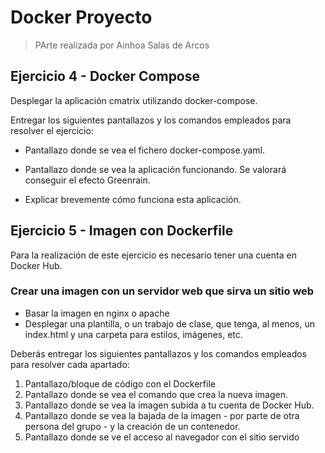 # Docker Proyecto  
> PArte realizada por Ainhoa Salas de Arcos

## Ejercicio 4 - Docker Compose

Desplegar la aplicación cmatrix utilizando docker-compose.

Entregar los siguientes pantallazos y los comandos empleados para resolver el ejercicio:

- Pantallazo donde se vea el fichero docker-compose.yaml.

- Pantallazo donde se vea la aplicación funcionando. Se valorará conseguir el efecto Greenrain.

- Explicar brevemente cómo funciona esta aplicación.

## Ejercicio 5 - Imagen con Dockerfile

Para la realización de este ejercicio es necesario tener una cuenta en Docker Hub.

### Crear una imagen con un servidor web que sirva un sitio web
- Basar la imagen en nginx o apache
- Desplegar una plantilla, o un trabajo de clase, que tenga, al menos, un index.html y una carpeta para estilos, imágenes, etc.

Deberás entregar los siguientes pantallazos y los comandos empleados para resolver cada apartado:

1. Pantallazo/bloque de código con el Dockerfile
2. Pantallazo donde se vea el comando que crea la nueva imagen.
3. Pantallazo donde se vea la imagen subida a tu cuenta de Docker Hub.
4. Pantallazo donde se vea la bajada de la imagen - por parte de otra persona del grupo - y la
creación de un contenedor.
5. Pantallazo donde se ve el acceso al navegador con el sitio servido


